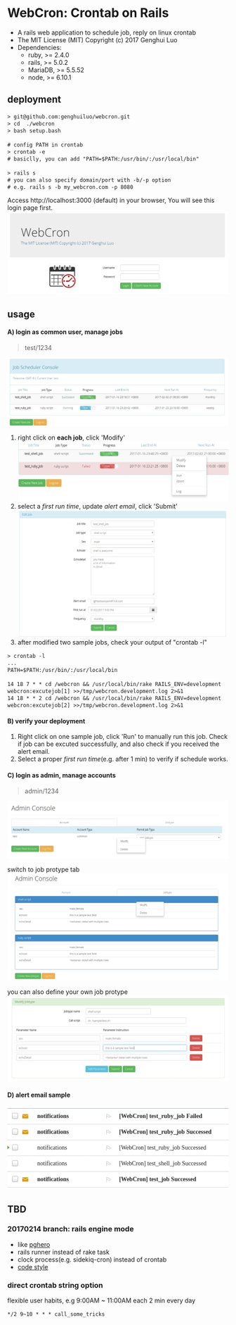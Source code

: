 # WebCron: Crontab on Rails
- A rails web application to schedule job, reply on linux crontab
- The MIT License (MIT) Copyright (c) 2017 Genghui Luo 
- Dependencies:
  - ruby, >= 2.4.0
  - rails, >= 5.0.2
  - MariaDB, >= 5.5.52
  - node, >= 6.10.1

## deployment
```
> git@github.com:genghuiluo/webcron.git
> cd  ./webcron
> bash setup.bash

# config PATH in crontab
> crontab -e
# basiclly, you can add "PATH=$PATH:/usr/bin/:/usr/local/bin"

> rails s
# you can also specify domain/port with -b/-p option
# e.g. rails s -b my_webcron.com -p 8080
```

Access http://localhost:3000 (default) in your browser, You will see this login page first.
![](./screenshot/webcron-login.jpg)

## usage
#### A) login as common user, manage jobs
> test/1234

![](./screenshot/webcron-joblist.jpg)

1. right click on **each job**, click 'Modify'
  ![](./screenshot/webcron-joblist2.jpg)
2. select a *first run time*, update *alert email*, click 'Submit'
  ![](./screenshot/webcron-createjob.jpg)
3. after modified two sample jobs, check your output of "crontab -l"

  ```
  > crontab -l
  ...
  PATH=$PATH:/usr/bin/:/usr/local/bin

  14 18 7 * * cd /webcron && /usr/local/bin/rake RAILS_ENV=development webcron:excutejob[1] >>/tmp/webcron.development.log 2>&1
  14 18 * * 2 cd /webcron && /usr/local/bin/rake RAILS_ENV=development webcron:excutejob[2] >>/tmp/webcron.development.log 2>&1
  ```
  
#### B) verify your deployment
1. Right click on one sample job, click 'Run' to manually run this job. Check if job can be excuted successfully, and also check if you received the alert email.
2. Select a proper *first run time*(e.g. after 1 min) to verify if schedule works.

#### C) login as admin, manage accounts
> admin/1234

![](./screenshot/webcron-admin.jpg)

switch to job protype tab
![](./screenshot/webcron-jobtype.jpg)

you can also define your own job protype
![](./screenshot/webcron-createjobtype.jpg)

#### D) alert email sample
![](./screenshot/webcron-email.jpg)


## TBD 
### 20170214 branch: rails engine mode
- like [pghero](https://github.com/ankane/pghero)
- rails runner instead of rake task
- clock process(e.g. sidekiq-cron) instead of crontab
- [code style](https://github.com/bbatsov/ruby-style-guide)

### direct crontab string option
flexible user habits, e.g 9:00AM ~ 11:00AM each 2 min every day
```
*/2 9~10 * * * call_some_tricks
```

